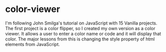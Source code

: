 # color-viewer
I'm following John Smilga's tutorial on JavaScript with 15 Vanilla projects.
The first project is a color flipper, so I created my own version as a color viewer.
It allows a user to enter a color name or code and it will display that color.
The major lessons from this is changing the style property of html elements from JavaScript.
